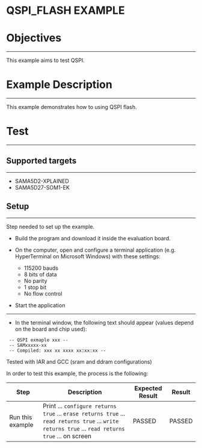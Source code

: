 QSPI_FLASH EXAMPLE
============

# Objectives
------------
This example aims to test QSPI.


# Example Description
---------------------
This example demonstrates how to using QSPI flash.


# Test
------
## Supported targets
--------------------
* SAMA5D2-XPLAINED
* SAMA5D27-SOM1-EK

## Setup
--------
Step needed to set up the example.

* Build the program and download it inside the evaluation board.
* On the computer, open and configure a terminal application (e.g. HyperTerminal
 on Microsoft Windows) with these settings:
	- 115200 bauds
	- 8 bits of data
	- No parity
	- 1 stop bit
	- No flow control

* Start the application
-----------------------

* In the terminal window, the following text should appear (values depend on the
 board and chip used):
```
 -- QSPI exmaple xxx --
 -- SAMxxxxx-xx
 -- Compiled: xxx xx xxxx xx:xx:xx --
```

Tested with IAR and GCC (sram and ddram configurations)

In order to test this example, the process is the following:

Step | Description | Expected Result | Result
-----|-------------|-----------------|-------
Run this example | Print ... `configure returns true` ... `erase returns true` ... `read returns true` ... `write returns true` ... `read returns true` ... on screen | PASSED | PASSED

